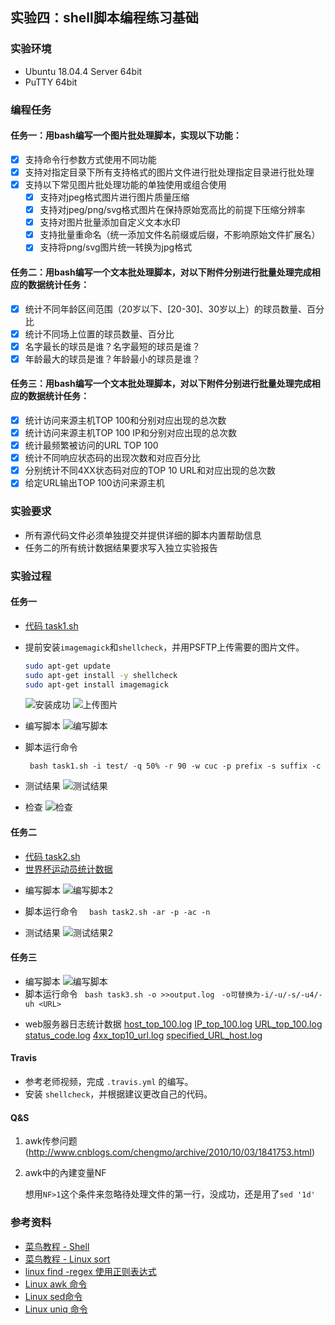## 实验四：shell脚本编程练习基础

### 实验环境

- Ubuntu 18.04.4 Server 64bit
- PuTTY 64bit

### 编程任务

#### 任务一：用bash编写一个图片批处理脚本，实现以下功能：
- [x] 支持命令行参数方式使用不同功能
- [x] 支持对指定目录下所有支持格式的图片文件进行批处理指定目录进行批处理
- [x] 支持以下常见图片批处理功能的单独使用或组合使用
  - [x] 支持对jpeg格式图片进行图片质量压缩
  - [x] 支持对jpeg/png/svg格式图片在保持原始宽高比的前提下压缩分辨率
  - [x] 支持对图片批量添加自定义文本水印
  - [x] 支持批量重命名（统一添加文件名前缀或后缀，不影响原始文件扩展名）
  - [x] 支持将png/svg图片统一转换为jpg格式

#### 任务二：用bash编写一个文本批处理脚本，对以下附件分别进行批量处理完成相应的数据统计任务：

- [x] 统计不同年龄区间范围（20岁以下、[20-30]、30岁以上）的球员数量、百分比
- [x] 统计不同场上位置的球员数量、百分比
- [x] 名字最长的球员是谁？名字最短的球员是谁？
- [x] 年龄最大的球员是谁？年龄最小的球员是谁？

#### 任务三：用bash编写一个文本批处理脚本，对以下附件分别进行批量处理完成相应的数据统计任务：

- [x] 统计访问来源主机TOP 100和分别对应出现的总次数
- [x] 统计访问来源主机TOP 100 IP和分别对应出现的总次数
- [x] 统计最频繁被访问的URL TOP 100
- [x] 统计不同响应状态码的出现次数和对应百分比
- [x] 分别统计不同4XX状态码对应的TOP 10 URL和对应出现的总次数
- [x] 给定URL输出TOP 100访问来源主机

### 实验要求

- 所有源代码文件必须单独提交并提供详细的脚本内置帮助信息
- 任务二的所有统计数据结果要求写入独立实验报告
### 实验过程
#### 任务一
*   [代码 task1.sh](code/task1.sh) 
- 提前安装`imagemagick`和`shellcheck`，并用PSFTP上传需要的图片文件。
    ```bash
    sudo apt-get update
    sudo apt-get install -y shellcheck
    sudo apt-get install imagemagick
    ```
    ![安装成功](img/安装成功.PNG)
    ![上传图片](img/1.PNG)
    
- 编写脚本
    ![编写脚本](img/编写脚本.PNG)
-  脚本运行命令
   
   ` bash task1.sh -i test/ -q 50% -r 90 -w cuc -p prefix -s suffix -c`
    
- 测试结果
    ![测试结果](img/测试结果.PNG)
- 检查
    ![检查](img/检查1.PNG)

  
#### 任务二

* [代码 task2.sh](code/task2.sh)
* [世界杯运动员统计数据](统计数据/player_output.log)
- 编写脚本
    ![编写脚本2](img/编写脚本2.PNG)

-  脚本运行命令
   `  bash task2.sh -ar -p -ac -n`
- 测试结果
    ![测试结果2](img/测试结果2.PNG)

#### 任务三
- 编写脚本
    ![编写脚本](img/编写脚本3.PNG)
 - 脚本运行命令 
 ` bash task3.sh -o >>output.log`
 ` -o可替换为-i/-u/-s/-u4/-uh <URL>`

 * web服务器日志统计数据
 [host_top_100.log](统计数据/output.log)
 [IP_top_100.log](统计数据/output1.log)
 [URL_top_100.log](统计数据/output2.log)
 [status_code.log](统计数据/output3.log)
 [4xx_top10_url.log](统计数据/output4.log)
 [specified_URL_host.log](统计数据/output5.log)
#### Travis
- 参考老师视频，完成 `.travis.yml` 的编写。
- 安装 `shellcheck`，并根据建议更改自己的代码。

#### Q&S
1. awk传参问题 (http://www.cnblogs.com/chengmo/archive/2010/10/03/1841753.html)
2.  awk中的內建变量NF
    
    想用`NF>1`这个条件来忽略待处理文件的第一行，没成功，还是用了`sed '1d'`


### 参考资料
- [菜鸟教程 - Shell](https://www.runoob.com/linux/linux-shell.html)
- [菜鸟教程 - Linux sort](https://www.runoob.com/linux/linux-comm-sort.html)
-  [linux find -regex 使用正则表达式](http://www.cnblogs.com/jiangzhaowei/p/5451173.html)
- [Linux awk 命令](http://www.runoob.com/linux/linux-comm-awk.html)
- [Linux sed命令](http://www.runoob.com/linux/linux-comm-sed.html)
-  [Linux uniq 命令](http://www.runoob.com/linux/linux-comm-uniq.html)
